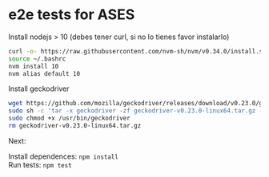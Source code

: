 # e2e tests for ASES 


Install nodejs > 10 (debes tener curl, si no lo tienes favor instalarlo)
```bash
curl -o- https://raw.githubusercontent.com/nvm-sh/nvm/v0.34.0/install.sh | bash
source ~/.bashrc
nvm install 10
nvm alias default 10
```


Install geckodriver
```bash
wget https://github.com/mozilla/geckodriver/releases/download/v0.23.0/geckodriver-v0.23.0-linux64.tar.gz
sudo sh -c 'tar -x geckodriver -zf geckodriver-v0.23.0-linux64.tar.gz -O > /usr/bin/geckodriver'
sudo chmod +x /usr/bin/geckodriver
rm geckodriver-v0.23.0-linux64.tar.gz
```


Next:

Install dependences: `npm install`  
Run tests: `npm test`  